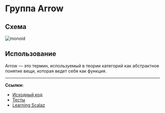 # Группа Arrow

## Схема

![monoid](https://gitflic.ru/project/artemkorsakov/scalabook/blob/raw?file=images%2Farrow.png&commit=bb54456180d7e8fe75ed106c03b9dcbe809c4b43)

## Использование

Arrow — это термин, используемый в теории категорий как абстрактное понятие вещи, которая ведет себя как функция.

---

**Ссылки:**

- [Исходный код](https://gitflic.ru/project/artemkorsakov/scalabook/file?file=examples%2Fsrc%2Fmain%2Fscala%2Ftypeclass%2Farrow&plain=1)
- [Тесты](https://gitflic.ru/project/artemkorsakov/scalabook/file?file=examples%2Fsrc%2Ftest%2Fscala%2Ftypeclass%2Farrow)
- [Learning Scalaz](http://eed3si9n.com/learning-scalaz/Arrow.html)
